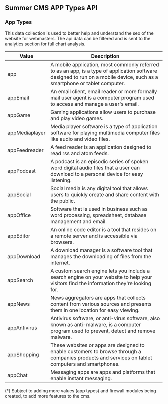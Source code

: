 ## Summer CMS APP Types API

### App Types

This data collection is used to better help and understand the seo of the website for webmasters. The api data can be filtered and is sent to the analytics section for full chart analysis.

Value | Description
---|---
app | A mobile application, most commonly referred to as an app, is a type of application software designed to run on a mobile device, such as a smartphone or tablet computer.
appEmail | An email client, email reader or more formally mail user agent is a computer program used to access and manage a user's email.
appGame | Gaming applications allow users to purchase and play video games.
appMediaplayer | Media player software is a type of application software for playing multimedia computer files like audio and video files.
appFeedreader | A feed reader is an application designed to read rss and atom feeds.
appPodcast | A podcast is an episodic series of spoken word digital audio files that a user can download to a personal device for easy listening.
appSocial | Social media is any digital tool that allows users to quickly create and share content with the public.
appOffice | Software that is used in business such as word processing, spreadsheet, database management and email.
appEditor | An online code editor is a tool that resides on a remote server and is accessible via browsers.
appDownload | A download manager is a software tool that manages the downloading of files from the internet.
appSearch | A custom search engine lets you include a search engine on your website to help your visitors find the information they're looking for.
appNews | News aggregators are apps that collects content from various sources and presents them in one location for easy viewing.
appAntivirus | Antivirus software, or anti-virus software, also known as anti-malware, is a computer program used to prevent, detect and remove malware.
appShopping | These websites or apps are designed to enable customers to browse through a companies products and services on tablet computers and smartphones.
appChat | Messaging apps are apps and platforms that enable instant messaging.

(*) Subject to adding more values (app types) and firewall modules being created, to add more features to the cms.
